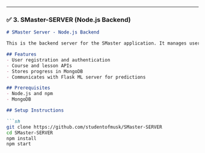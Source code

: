 
---

### ✅ 3. **SMaster-SERVER (Node.js Backend)**

```markdown
# SMaster Server - Node.js Backend

This is the backend server for the SMaster application. It manages user authentication, course data, progress tracking, and acts as a bridge between the mobile app and the ML server.

## Features
- User registration and authentication
- Course and lesson APIs
- Stores progress in MongoDB
- Communicates with Flask ML server for predictions

## Prerequisites
- Node.js and npm
- MongoDB

## Setup Instructions

```sh
git clone https://github.com/studentofmusk/SMaster-SERVER
cd SMaster-SERVER
npm install
npm start
